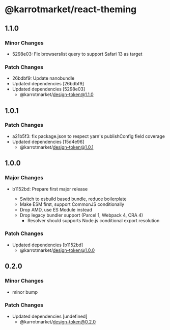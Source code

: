 # @karrotmarket/react-theming

## 1.1.0

### Minor Changes

- 5298e03: Fix browserslist query to support Safari 13 as target

### Patch Changes

- 26bdbf9: Update nanobundle
- Updated dependencies [26bdbf9]
- Updated dependencies [5298e03]
  - @karrotmarket/design-token@1.1.0

## 1.0.1

### Patch Changes

- a21b5f3: fix package.json to respect yarn's publishConfig field coverage
- Updated dependencies [15d4e96]
  - @karrotmarket/design-token@1.0.1

## 1.0.0

### Major Changes

- b1152bd: Prepare first major release

  - Switch to esbuild based bundle, reduce boilerplate
  - Make ESM first, support CommonJS conditionally
  - Drop AMD, use ES Module instead
  - Drop legacy bundler support (Parcel 1, Webpack 4, CRA 4)
    - Resolver should supports Node.js conditional export resolution

### Patch Changes

- Updated dependencies [b1152bd]
  - @karrotmarket/design-token@1.0.0

## 0.2.0

### Minor Changes

- minor bump

### Patch Changes

- Updated dependencies [undefined]
  - @karrotmarket/design-token@0.2.0
